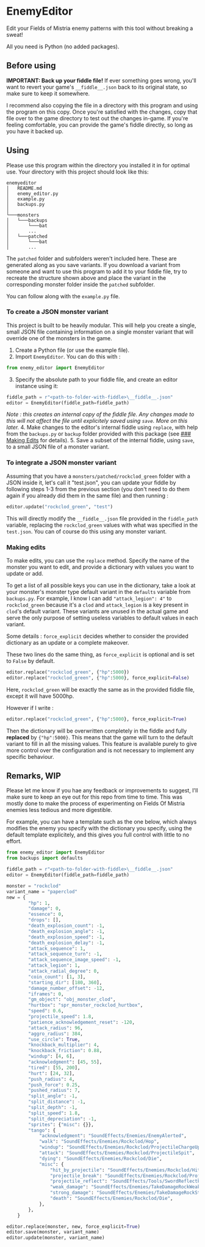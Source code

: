 # EnemyEditor

Edit your Fields of Mistria enemy patterns with this tool without breaking a sweat!

All you need is Python (no added packages). 

## Before using

**IMPORTANT: Back up your fiddle file!**
If ever something goes wrong, you'll want to revert your game's `__fiddle__.json` back to its original state, so make sure to keep it somewhere.

I recommend also copying the file in a directory with this program and using the program on this copy. Once you're satisfied with the changes, copy that file over to the game directory to test out the changes in-game.
If you're feeling comfortable, you can provide the game's fiddle directly, so long as you have it backed up.

## Using

Please use this program within the directory you installed it in for optimal use. Your directory with this project should look like this:
```
enemyeditor
│   README.md
│   enemy_editor.py
│   example.py
│   backups.py
│
└───monsters
│   └───backups
│       └───bat
│       ...
│   └───patched
│       └───bat
│       ...
```
The `patched` folder and subfolders weren't included here. These are generated along as you save variants.
If you download a variant from someone and want to use this program to add it to your fiddle file, try to recreate the structure shown above and place the variant in the corresponding monster folder inside the `patched` subfolder.


You can follow along with the `example.py` file.

### To create a JSON monster variant

This project is built to be heavily modular. This will help you create a single, small JSON file containing information on a single monster variant that will override one of the monsters in the game.

1. Create a Python file (or use the example file).
2. Import `EnemyEditor`. You can do this with :
```py
from enemy_editor import EnemyEditor
```
3. Specify the absolute path to your fiddle file, and create an editor instance using it:
```py
fiddle_path = r"<path-to-folder-with-fiddle>\__fiddle__.json"
editor = EnemyEditor(fiddle_path=fiddle_path)
```
*Note : this creates an internal copy of the fiddle file. Any changes made to this will not affect the file until explicitely saved using `save`. More on this later.*
4. Make changes to the editor's internal fiddle using `replace`, with help from the `backups.py` or `backup` folder provided with this package (see <u>### Making Edits</u> for details).
5. Save a subset of the internal fiddle, using `save`, to a small JSON file of a monster variant.

### To integrate a JSON monster variant

Assuming that you have a `monsters/patched/rockclod_green` folder with a JSON inside it, let's call it "test.json", you can update your fiddle by following steps 1-3 from the previous section (you don't need to do them again if you already did them in the same file) and then running :
```py
editor.update("rockclod_green", "test") 
```
This will directly modify the `__fiddle__.json` file provided in the `fiddle_path` variable, replacing the `rockclod_green` values with what was specified in the `test.json`. You can of course do this using any monster variant.

### Making edits

To make edits, you can use the `replace` method. Specify the name of the monster you want to edit, and provide a dictionary with values you want to update or add.

To get a list of all possible keys you can use in the dictionary, take a look at your monster's monster type default variant in the `defaults` variable from `backups.py`.
For example, I know I can add `"attack_legion": 4"` to `rockclod_green` because it's a `clod` and `attack_legion` is a key present in `clod`'s default variant. These variants are unused in the actual game and serve the only purpose of setting useless variables to default values in each variant.


Some details : `force_explicit` decides whether to consider the provided dictionary as an update or a complete makeover.

These two lines do the same thing, as `force_explicit` is optional and is set to `False` by default.
```py
editor.replace("rockclod_green", {"hp":5000})
editor.replace("rockclod_green", {"hp":5000}, force_explicit=False)
```
Here, `rockclod_green` will be exactly the same as in the provided fiddle file, except it will have 5000hp.

However if I write : 
```py
editor.replace("rockclod_green", {"hp":5000}, force_explicit=True)
```
Then the dictionary will be overwritten completely in the fiddle and fully **replaced** by `{"hp":5000}`.
This means that the game will turn to the default variant to fill in all the missing values.
This feature is available purely to give more control over the configuration and is not necessary to implement any specific behaviour.



## Remarks, WIP

Please let me know if you hae any feedback or improvements to suggest, I'll make sure to keep an eye out for this repo from time to time. This was mostly done to make the process of experimenting on Fields Of Mistria enemies less tedious and more digestible.

For example, you can have a template such as the one below, which always modifies the enemy you specify with the dictionary you specify, using the default template explicitely, and this gives you full control with little to no effort.

```py
from enemy_editor import EnemyEditor
from backups import defaults

fiddle_path = r"<path-to-folder-with-fiddle>\__fiddle__.json"
editor = EnemyEditor(fiddle_path=fiddle_path)

monster = "rockclod"
variant_name = "paperclod"
new = {
        "hp": 1,
        "damage": 0,
        "essence": 0,
        "drops": [],
        "death_explosion_count": -1,
        "death_explosion_angle": -1,
        "death_explosion_speed": -1,
        "death_explosion_delay": -1,
        "attack_sequence": 1,
        "attack_sequence_turn": -1,
        "attack_sequence_image_speed": -1,
        "attack_legion": 1,
        "attack_radial_degree": 0,
        "coin_count": [1, 3],
        "starting_dir": [180, 360],
        "damage_number_offset": -12,
        "iframes": 0,
        "gm_object": "obj_monster_clod",
        "hurtbox": "spr_monster_rockclod_hurtbox",
        "speed": 0.6,
        "projectile_speed": 1.8,
        "patience_acknowledgement_reset": -120,
        "attack_radius": 96,
        "aggro_radius": 384,
        "use_circle": True,
        "knockback_multiplier": 4,
        "knockback_friction": 0.88,
        "windup": [4, 6],
        "acknowledgment": [45, 55],
        "tired": [55, 200],
        "hurt": [24, 32],
        "push_radius": 4,
        "push_force": 0.25,
        "pushed_radius": 7,
        "split_angle": -1,
        "split_distance": -1,
        "split_depth": -1,
        "split_speed": 1.8,
        "split_depreciation": -1,
        "sprites": {"misc": {}},
        "tango": {
            "acknowledgment": "SoundEffects/Enemies/EnemyAlerted",
            "walk": "SoundEffects/Enemies/Rockclod/Hop",
            "windup": "SoundEffects/Enemies/Rockclod/ProjectileChargeUp",
            "attack": "SoundEffects/Enemies/Rockclod/ProjectileSpit",
            "dying": "SoundEffects/Enemies/Rockclod/Die",
            "misc": {
                "hit_by_projectile": "SoundEffects/Enemies/Rockclod/HitByProjectile",
                "projectile_break": "SoundEffects/Enemies/Rockclod/ProjectileBreak",
                "projectile_reflect": "SoundEffects/Tools/SwordReflectProjectile",
                "weak_damage": "SoundEffects/Enemies/TakeDamageRockWeak",
                "strong_damage": "SoundEffects/Enemies/TakeDamageRockStrong",
                "death": "SoundEffects/Enemies/Rockclod/Die",
            },
        },
    }

editor.replace(monster, new, force_explicit=True)
editor.save(monster, variant_name) 
editor.update(monster, variant_name) 
```